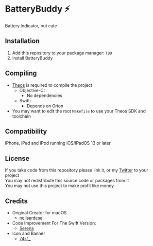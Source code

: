 # BatteryBuddy ⚡️
Battery Indicator, but cute

## Installation
1. Add this repository to your package manager: `TBD`
2. Install BatteryBuddy

## Compiling
  - [Theos](https://theos.dev/) is required to compile the project
    - Objective-C:
      - No dependencies
    - Swift:
      - Depends on Orion
  - You may want to edit the root `Makefile` to use your Theos SDK and toolchain

## Compatibility
iPhone, iPad and iPod running iOS/iPadOS 13 or later

## License
If you take code from this repository please link it, or my [Twitter](https://twitter.com/schneelittchen) to your project<br>
You may not redistribute this source code or packages from it<br>
You may not use this project to make profit like money

## Credits
  - Original Creator for macOS
    - [neilsardesai](https://twitter.com/neilsardesai)
  - Code Improvement For The Swift Version:
    - [Serena](https://twitter.com/serena_io_t)
  - Icon and Banner
    - [74k1_](https://twitter.com/74k1_)

